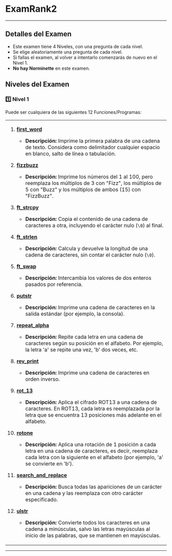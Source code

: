 # ExamRank2

---

## **Detalles del Examen**

- Este examen tiene 4 Niveles, con una pregunta de cada nivel.
- Se elige aleatoriamente una pregunta de cada nivel.
- Si fallas el examen, al volver a intentarlo comenzarás de nuevo en el Nivel 1.
- **No hay Norminette** en este examen.

## **Niveles del Examen**

### :one: Nivel 1
Puede ser cualquiera de las siguientes 12 Funciones/Programas:

<table><tr><td>
  
1. **[first_word](https://github.com/pasqualerossi/42-School-Exam-Rank-02/blob/main/Level%201/first_word/first_word.c)**
   - **Descripción:** Imprime la primera palabra de una cadena de texto. Considera como delimitador cualquier espacio en blanco, salto de línea o tabulación.

2. **[fizzbuzz](https://github.com/pasqualerossi/42-School-Exam-Rank-02/blob/main/Level%201/fizzbuzz/fizzbuzz.c)**
   - **Descripción:** Imprime los números del 1 al 100, pero reemplaza los múltiplos de 3 con "Fizz", los múltiplos de 5 con "Buzz" y los múltiplos de ambos (15) con "FizzBuzz".

3. **[ft_strcpy](https://github.com/pasqualerossi/42-School-Exam-Rank-02/blob/main/Level%201/ft_strcpy/ft_strcpy.c)**
   - **Descripción:** Copia el contenido de una cadena de caracteres a otra, incluyendo el carácter nulo (`\0`) al final.

4. **[ft_strlen](https://github.com/pasqualerossi/42-School-Exam-Rank-02/blob/main/Level%201/ft_strlen/ft_strlen.c)**
   - **Descripción:** Calcula y devuelve la longitud de una cadena de caracteres, sin contar el carácter nulo (`\0`).

5. **[ft_swap](https://github.com/pasqualerossi/42-School-Exam-Rank-02/blob/main/Level%201/ft_swap/ft_swap.c)**
   - **Descripción:** Intercambia los valores de dos enteros pasados por referencia.

6. **[putstr](https://github.com/pasqualerossi/42-School-Exam-Rank-02/blob/main/Level%201/ft_putstr/ft_putstr.c)**
   - **Descripción:** Imprime una cadena de caracteres en la salida estándar (por ejemplo, la consola).

7. **[repeat_alpha](https://github.com/pasqualerossi/42-School-Exam-Rank-02/blob/main/Level%201/repeat_alpha/repeat_alpha.c)**
   - **Descripción:** Repite cada letra en una cadena de caracteres según su posición en el alfabeto. Por ejemplo, la letra 'a' se repite una vez, 'b' dos veces, etc.

8. **[rev_print](https://github.com/pasqualerossi/42-School-Exam-Rank-02/blob/main/Level%201/rev_print/rev_print.c)**
   - **Descripción:** Imprime una cadena de caracteres en orden inverso.

9. **[rot_13](https://github.com/pasqualerossi/42-School-Exam-Rank-02/blob/main/Level%201/rot_13/rot_13.c)**
   - **Descripción:** Aplica el cifrado ROT13 a una cadena de caracteres. En ROT13, cada letra es reemplazada por la letra que se encuentra 13 posiciones más adelante en el alfabeto.

10. **[rotone](https://github.com/pasqualerossi/42-School-Exam-Rank-02/blob/main/Level%201/rotone/rotone.c)**
    - **Descripción:** Aplica una rotación de 1 posición a cada letra en una cadena de caracteres, es decir, reemplaza cada letra con la siguiente en el alfabeto (por ejemplo, 'a' se convierte en 'b').

11. **[search_and_replace](https://github.com/pasqualerossi/42-School-Exam-Rank-02/blob/main/Level%201/search_and_replace/search_and_replace.c)**
    - **Descripción:** Busca todas las apariciones de un carácter en una cadena y las reemplaza con otro carácter especificado.

12. **[ulstr](https://github.com/pasqualerossi/42-School-Exam-Rank-02/blob/main/Level%201/ulstr/ulstr.c)**
    - **Descripción:** Convierte todos los caracteres en una cadena a minúsculas, salvo las letras mayúsculas al inicio de las palabras, que se mantienen en mayúsculas.

</td></tr></table>

---
